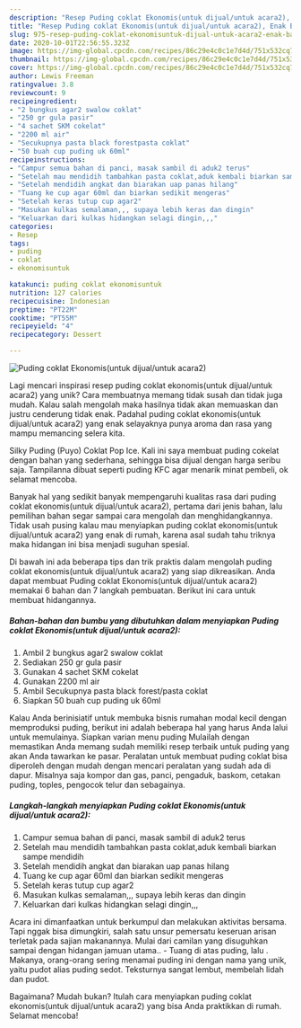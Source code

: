 ```yaml
---
description: "Resep Puding coklat Ekonomis(untuk dijual/untuk acara2), Enak Banget"
title: "Resep Puding coklat Ekonomis(untuk dijual/untuk acara2), Enak Banget"
slug: 975-resep-puding-coklat-ekonomisuntuk-dijual-untuk-acara2-enak-banget
date: 2020-10-01T22:56:55.323Z
image: https://img-global.cpcdn.com/recipes/86c29e4c0c1e7d4d/751x532cq70/puding-coklat-ekonomisuntuk-dijualuntuk-acara2-foto-resep-utama.jpg
thumbnail: https://img-global.cpcdn.com/recipes/86c29e4c0c1e7d4d/751x532cq70/puding-coklat-ekonomisuntuk-dijualuntuk-acara2-foto-resep-utama.jpg
cover: https://img-global.cpcdn.com/recipes/86c29e4c0c1e7d4d/751x532cq70/puding-coklat-ekonomisuntuk-dijualuntuk-acara2-foto-resep-utama.jpg
author: Lewis Freeman
ratingvalue: 3.8
reviewcount: 9
recipeingredient:
- "2 bungkus agar2 swalow coklat"
- "250 gr gula pasir"
- "4 sachet SKM cokelat"
- "2200 ml air"
- "Secukupnya pasta black forestpasta coklat"
- "50 buah cup puding uk 60ml"
recipeinstructions:
- "Campur semua bahan di panci, masak sambil di aduk2 terus"
- "Setelah mau mendidih tambahkan pasta coklat,aduk kembali biarkan sampe mendidih"
- "Setelah mendidih angkat dan biarakan uap panas hilang"
- "Tuang ke cup agar 60ml dan biarkan sedikit mengeras"
- "Setelah keras tutup cup agar2"
- "Masukan kulkas semalaman,,, supaya lebih keras dan dingin"
- "Keluarkan dari kulkas hidangkan selagi dingin,,,"
categories:
- Resep
tags:
- puding
- coklat
- ekonomisuntuk

katakunci: puding coklat ekonomisuntuk 
nutrition: 127 calories
recipecuisine: Indonesian
preptime: "PT22M"
cooktime: "PT55M"
recipeyield: "4"
recipecategory: Dessert

---
```



![Puding coklat Ekonomis(untuk dijual/untuk acara2)](https://img-global.cpcdn.com/recipes/86c29e4c0c1e7d4d/751x532cq70/puding-coklat-ekonomisuntuk-dijualuntuk-acara2-foto-resep-utama.jpg)

Lagi mencari inspirasi resep puding coklat ekonomis(untuk dijual/untuk acara2) yang unik? Cara membuatnya memang tidak susah dan tidak juga mudah. Kalau salah mengolah maka hasilnya tidak akan memuaskan dan justru cenderung tidak enak. Padahal puding coklat ekonomis(untuk dijual/untuk acara2) yang enak selayaknya punya aroma dan rasa yang mampu memancing selera kita.

Silky Puding (Puyo) Coklat Pop Ice. Kali ini saya membuat puding cokelat dengan bahan yang sederhana, sehingga bisa dijual dengan harga seribu saja. Tampilanna dibuat seperti puding KFC agar menarik minat pembeli, ok selamat mencoba.

Banyak hal yang sedikit banyak mempengaruhi kualitas rasa dari puding coklat ekonomis(untuk dijual/untuk acara2), pertama dari jenis bahan, lalu pemilihan bahan segar sampai cara mengolah dan menghidangkannya. Tidak usah pusing kalau mau menyiapkan puding coklat ekonomis(untuk dijual/untuk acara2) yang enak di rumah, karena asal sudah tahu triknya maka hidangan ini bisa menjadi suguhan spesial.


Di bawah ini ada beberapa tips dan trik praktis dalam mengolah puding coklat ekonomis(untuk dijual/untuk acara2) yang siap dikreasikan. Anda dapat membuat Puding coklat Ekonomis(untuk dijual/untuk acara2) memakai 6 bahan dan 7 langkah pembuatan. Berikut ini cara untuk membuat hidangannya.

<!--inarticleads1-->

##### Bahan-bahan dan bumbu yang dibutuhkan dalam menyiapkan Puding coklat Ekonomis(untuk dijual/untuk acara2):

1. Ambil 2 bungkus agar2 swalow coklat
1. Sediakan 250 gr gula pasir
1. Gunakan 4 sachet SKM cokelat
1. Gunakan 2200 ml air
1. Ambil Secukupnya pasta black forest/pasta coklat
1. Siapkan 50 buah cup puding uk 60ml


Kalau Anda berinisiatif untuk membuka bisnis rumahan modal kecil dengan memproduksi puding, berikut ini adalah beberapa hal yang harus Anda lalui untuk memulainya. Siapkan varian menu puding Mulailah dengan memastikan Anda memang sudah memiliki resep terbaik untuk puding yang akan Anda tawarkan ke pasar. Peralatan untuk membuat puding coklat bisa diperoleh dengan mudah dengan mencari peralatan yang sudah ada di dapur. Misalnya saja kompor dan gas, panci, pengaduk, baskom, cetakan puding, toples, pengocok telur dan sebagainya. 

<!--inarticleads2-->

##### Langkah-langkah menyiapkan Puding coklat Ekonomis(untuk dijual/untuk acara2):

1. Campur semua bahan di panci, masak sambil di aduk2 terus
1. Setelah mau mendidih tambahkan pasta coklat,aduk kembali biarkan sampe mendidih
1. Setelah mendidih angkat dan biarakan uap panas hilang
1. Tuang ke cup agar 60ml dan biarkan sedikit mengeras
1. Setelah keras tutup cup agar2
1. Masukan kulkas semalaman,,, supaya lebih keras dan dingin
1. Keluarkan dari kulkas hidangkan selagi dingin,,,


Acara ini dimanfaatkan untuk berkumpul dan melakukan aktivitas bersama. Tapi nggak bisa dimungkiri, salah satu unsur pemersatu keseruan arisan terletak pada sajian makanannya. Mulai dari camilan yang disuguhkan sampai dengan hidangan jamuan utama.. - Tuang di atas puding, lalu . Makanya, orang-orang sering menamai puding ini dengan nama yang unik, yaitu pudot alias puding sedot. Teksturnya sangat lembut, membelah lidah dan pudot. 

Bagaimana? Mudah bukan? Itulah cara menyiapkan puding coklat ekonomis(untuk dijual/untuk acara2) yang bisa Anda praktikkan di rumah. Selamat mencoba!
